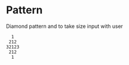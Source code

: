 # Pattern
Diamond pattern and to take size input with user

      1
     212		 
    32123	
     212
      1

     

